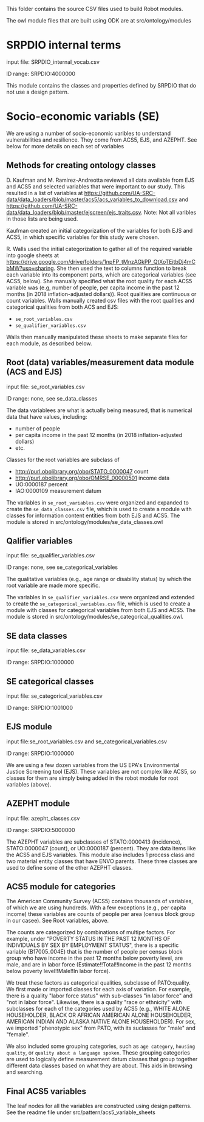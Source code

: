 This folder contains the source CSV files used to build Robot modules.

The owl module files that are built using ODK are at src/ontology/modules

# SRPDIO internal terms

input file: SRPDIO_internal_vocab.csv

ID range: SRPDIO:4000000	

This module contains the classes and properties defined by SRPDIO that do not use a design pattern.

# Socio-economic variabls (SE)
We are using a number of socio-economic varibles to understand vulnerabilities and resilience. They come from  ACS5, EJS, and AZEPHT. See below for more details on each set of variables

## Methods for creating ontology classes 

D. Kaufman and M. Ramirez-Andreotta reviewed all data available from EJS and ACS5 and selected variables that were important to our study. This resulted in a list of variables at https://github.com/UA-SRC-data/data_loaders/blob/master/acs5/acs_variables_to_download.csv and https://github.com/UA-SRC-data/data_loaders/blob/master/ejscreen/ejs_traits.csv. Note: Not all varibles in those lists are being used. 

Kaufman created an initial categorization of the variables for both EJS and ACS5, in which specific variables for this study were chosen. 

R. Walls used the initial categorization to gather all of the required variable into google sheets at https://drive.google.com/drive/folders/1npFP_tMnzAGkPP_QtXoTEitbDj4mCbMW?usp=sharing. She then used the text to columns function to break each variable into its component parts, which are categorical variables (see ACS5, below). She manually specified what the root quality for each ACS5 variable was (e.g, number of people, per capita income in the past 12 months (in 2018 inflation-adjusted dollars)). Root qualities are continuous or count variables. Walls manually created csv files with the root qualities and categorical qualities from both ACS and EJS:
- `se_root_variables.csv`
- `se_qualifier_variables.csv`

Walls then manually manipulated these sheets to make separate files for each module, as described below.

## Root (data) variables/measurement data module (ACS and EJS)

input file: se_root_variables.csv

ID range: none, see se_data_classes

The data variablees are what is actually being measured, that is numerical data that have values, including:
- number of people
- per capita income in the past 12 months (in 2018 inflation-adjusted dollars)
- etc.

Classes for the root variables are subclass of 
- http://purl.obolibrary.org/obo/STATO_0000047 count
- http://purl.obolibrary.org/obo/OMRSE_00000501 income data
- UO:0000187 percent
- IAO:0000109 measurement datum

The variables in `se_root_variables.csv` were organized and expanded to create the `se_data_classes.csv` file, which is used to create a module with classes for information content entities from both EJS and ACS5. The module is stored in src/ontology/modules/se_data_classes.owl

## Qalifier variables

input file: se_qualifier_variables.csv

ID range: none, see se_categorical_variables

The qualitative variables (e.g., age range or disability status) by which the root variable are made more specific.

The variables in `se_qualifier_variables.csv` were organized and extended to create the `se_categorical_variables.csv` file, which is used to create a module with classes for categorical variables from both EJS and ACS5. The module is stored in src/ontology/modules/se_categorical_qualities.owl.

## SE data classes

input file: se_data_variables.csv

ID range: SRPDIO:1000000

## SE categorical classes

input file: se_categorical_variables.csv

ID range: SRPDIO:1001000	

## EJS module

input file:se_root_variables.csv and se_categorical_variables.csv

ID range: SRPDIO:1000000

We are using a few dozen variables from the US EPA's Environmental Justice Screening tool (EJS). These variables are not complex like ACS5, so classes for them are simply being added in the robot module for root variables (above).

## AZEPHT module

input file: azepht_classes.csv

ID range: SRPDIO:5000000

The AZEPHT variables are subclasses of STATO:0000413 (incidence), STATO:0000047 (count), or UO:0000187 (percent). They are data items like the ACS5 and EJS variables. This module also includes 1 process class and two material entity classes that have ENVO parents. These three classes are used to define some of the other AZEPHT classes.

## ACS5 module for categories

The American Community Survey (ACS5) contains thousands of variables, of which we are using hundreds. With a few exceptions (e.g., per capita income) these variables are counts of people per area (census block group in our casee). See Root variables, above. 

The counts are categorized by combinations of multipe factors. For example, under "POVERTY STATUS IN THE PAST 12 MONTHS OF INDIVIDUALS BY SEX BY EMPLOYMENT STATUS", there is a specific variable (B17005_004E) that is the number of people per census block group who have income in the past 12 months below poverty level, are male, and are in labor force (Estimate!!Total!!Income in the past 12 months below poverty level!!Male!!In labor force).

We treat these factors as categorical qualities, subclasse of PATO:quality. We first made or imported classes for each axis of variation. For example, there is a quality "labor force status" with sub-classes "in labor force" and "not in labor force". Likewise, there is a quality "race or ethnicity" with subclasses for each of the categories used by ACS5 (e.g., WHITE ALONE HOUSEHOLDER, BLACK OR AFRICAN AMERICAN ALONE HOUSEHOLDER, AMERICAN INDIAN AND ALASKA NATIVE ALONE HOUSEHOLDER). For sex, we imported "phenotypic sex" from PATO, with its suclasses for "male" and "female".

We also included some grouping categories, such as `age category`, `housing quality`, or `quality about a language spoken`. These grouping categories are used to logically define measurement datum classes that group together different data classes based on what they are about. This aids in browsing and searching.

## Final ACS5 variables

The leaf nodes for all the variables are constructed using design patterns. See the readme file under src/pattern/acs5_variable_sheets
